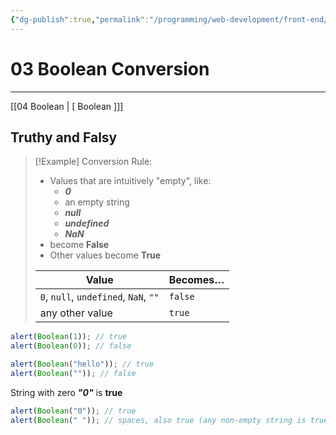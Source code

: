 ```yaml
---
{"dg-publish":true,"permalink":"/programming/web-development/front-end/javascript-vanilla/01-basics/05-type-conversion/03-boolean-conversion/","tags":["programming","webdevelopment","frontend","JavaScript"]}
---
```



# 03 Boolean Conversion

---

[[04 Boolean \| [ Boolean ]]]

## Truthy and Falsy

> [!Example] Conversion Rule:
>
> - Values that are intuitively "empty", like:
>   - **_0_**
>   - an empty string
>   - **_null_**
>   - **_undefined_**
>   - **_NaN_**
> - become **False**
> - Other values become **True**
>
> | Value                                 | Becomes… |
> | ------------------------------------- | -------- |
> | `0`, `null`, `undefined`, `NaN`, `""` | `false`  |
> | any other value                       | `true`   |

```javascript
alert(Boolean(1)); // true
alert(Boolean(0)); // false

alert(Boolean("hello")); // true
alert(Boolean("")); // false
```

String with zero **_"0"_** is **true**

```javascript
alert(Boolean("0")); // true
alert(Boolean(" ")); // spaces, also true (any non-empty string is true)
```
